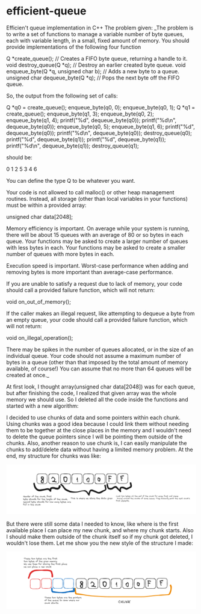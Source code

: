 # efficient-queue
Efficien't queue implementation in C++
The problem given:
_The problem is to write a set of functions to manage a variable number of byte
queues, each with variable length, in a small, fixed amount of memory. You
should provide implementations of the following four function

Q *create_queue(); // Creates a FIFO byte queue, returning a handle to it.
void destroy_queue(Q *q); // Destroy an earlier created byte queue.
void enqueue_byte(Q *q, unsigned char b); // Adds a new byte to a queue.
unsigned char dequeue_byte(Q *q); // Pops the next byte off the FIFO queue.

So, the output from the following set of calls:

Q *q0 = create_queue();
enqueue_byte(q0, 0);
enqueue_byte(q0, 1);
Q *q1 = create_queue();
enqueue_byte(q1, 3);
enqueue_byte(q0, 2);
enqueue_byte(q1, 4);
printf("%d", dequeue_byte(q0));
printf("%d\n", dequeue_byte(q0));
enqueue_byte(q0, 5);
enqueue_byte(q1, 6);
printf("%d", dequeue_byte(q0));
printf("%d\n", dequeue_byte(q0));
destroy_queue(q0);
printf("%d", dequeue_byte(q1));
printf("%d", dequeue_byte(q1));
printf("%d\n", dequeue_byte(q1));
destroy_queue(q1);

should be:

0 1
2 5
3 4 6

You can define the type Q to be whatever you want.

Your code is not allowed to call malloc() or other heap management routines.
Instead, all storage (other than local variables in your functions) must be
within a provided array:

unsigned char data[2048];

Memory efficiency is important. On average while your system is running, there
will be about 15 queues with an average of 80 or so bytes in each queue. Your
functions may be asked to create a larger number of queues with less bytes in
each. Your functions may be asked to create a smaller number of queues with more
bytes in each.

Execution speed is important. Worst-case performance when adding and removing
bytes is more important than average-case performance.

If you are unable to satisfy a request due to lack of memory, your code should
call a provided failure function, which will not return:

void on_out_of_memory();

If the caller makes an illegal request, like attempting to dequeue a byte from
an empty queue, your code should call a provided failure function, which will
not return:

void on_illegal_operation();

There may be spikes in the number of queues allocated, or in the size of an
individual queue. Your code should not assume a maximum number of bytes in a
queue (other than that imposed by the total amount of memory available, of
course!) You can assume that no more than 64 queues will be created at once._

At first look, I thought array(unsigned char data[2048]) was for each queue, but after finishing the code, I realized that given array was the whole memory we should use. So I deleted all the code inside the functions and started with a new algorithm:

I decided to use chunks of data and some pointers within each chunk. Using chunks was a good idea because I could link them without needing them to be together at the close places in the memory and I wouldn't need to delete the queue pointers since I will be pointing them outside of the chunks. Also, another reason to use chunk is, I can easily manipulate the chunks to add/delete data without having a limited memory problem. At the end, my structure for chunks was like:

![data chunk structure](image.png)

But there were still some data I needed to know, like where is the first available place I can place my new chunk, and where my chunk starts. Also I should make them outside of the chunk itself so if my chunk got deleted, I wouldn't lose them. Let me show you the new style of the structure I made:
 
![New chunk chart](image-1.png)

